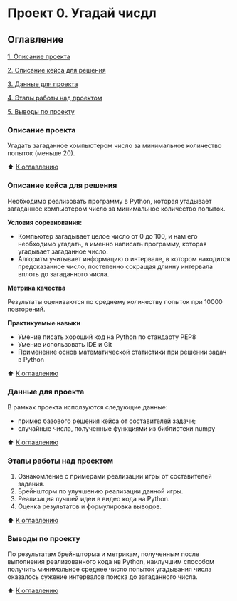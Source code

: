 # Проект 0. Угадай чисдл

## Оглавление

[1. Описание проекта](https://github.com/nsidorenko01/sf_hw_1/blob/main/project_0/README.md#Описание-проекта)

[2. Описание кейса для решения](https://github.com/nsidorenko01/sf_hw_1/blob/main/project_0/README.md#Описание-кейса-для-решения)

[3. Данные для проекта](https://github.com/nsidorenko01/sf_hw_1/blob/main/project_0/README.md#Данные-для-проекта)

[4. Этапы работы над проектом](https://github.com/nsidorenko01/sf_hw_1/blob/main/project_0/README.md#Этапы-работы-над-проектом)

[5. Выводы по проекту](https://github.com/nsidorenko01/sf_hw_1/blob/main/project_0/README.md#Выводы-по-проекту)

### Описание проекта

Угадать загаданное компьютером число за минимальное количество попыток (меньше 20).

:arrow_up: [К оглавлению](https://github.com/nsidorenko01/sf_hw_1/blob/main/project_0/README.md#Оглавление)

### Описание кейса для решения

Необходимо реализовать программу в Python, которая угадывает загаданное компьютером число за минимальное количество попыток.

**Условия соревнования:**
- Компьютер загадывает целое число от 0 до 100, и нам его необходимо угадать, а именно написать программу, которая угадывает загаданное число.
- Алгоритм учитывает информацию о интервале, в котором находится предсказанное число, постепенно сокращая длинну интервала вплоть до загаданного числа.

**Метрика качества**

Результаты оцениваются по среднему количеству попыток при 10000 повторений.

**Практикуемые навыки**
- Умение писать хороший код на Python по стандарту PEP8
- Умение использовать IDE и Git
- Применение основ математической статистики при решении задач в Python

:arrow_up: [К оглавлению](https://github.com/nsidorenko01/sf_hw_1/blob/main/project_0/README.md#Оглавление)

### Данные для проекта

В рамках проекта исползуются следующие данные:
- пример базового решения кейса от составителей задачи;
- случайные числа, полученные функциями из библиотеки numpy

:arrow_up: [К оглавлению](https://github.com/nsidorenko01/sf_hw_1/blob/main/project_0/README.md#Оглавление)

### Этапы работы над проектом

1. Ознакомление с примерами реализации игры от составителей задания.
2. Брейншторм по улучшению реализации данной игры.
3. Реализация лучшей идеи в видео кода на Python.
4. Оценка результатов и формулировка выводов.

:arrow_up: [К оглавлению](https://github.com/nsidorenko01/sf_hw_1/blob/main/project_0/README.md#Оглавление)

### Выводы по проекту

По результатам брейншторма и метрикам, полученным после выполнения реализованного кода нв Python, наилучшим способом получить минимальное среднее число попыток угадывания числа оказалось сужение интервалов поиска до загаданного числа.

:arrow_up: [К оглавлению](https://github.com/nsidorenko01/sf_hw_1/blob/main/project_0/README.md#Оглавление)